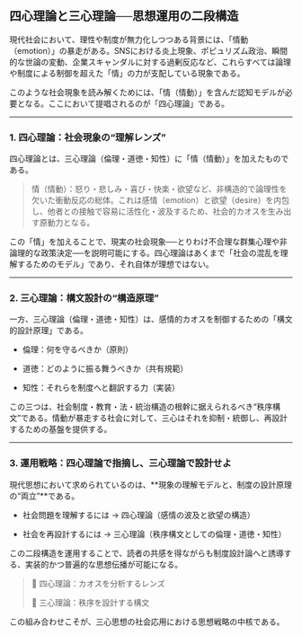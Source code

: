 ## 四心理論と三心理論──思想運用の二段構造

現代社会において、理性や制度が無力化しつつある背景には、「情動（emotion）」の暴走がある。SNSにおける炎上現象、ポピュリズム政治、瞬間的な世論の変動、企業スキャンダルに対する過剰反応など、これらすべては論理や制度による制御を超えた「情」の力が支配している現象である。

このような社会現象を読み解くためには、「情（情動）」を含んだ認知モデルが必要となる。ここにおいて提唱されるのが「四心理論」である。

---

### 1. 四心理論：社会現象の“理解レンズ”

四心理論とは、三心理論（倫理・道徳・知性）に「情（情動）」を加えたものである。

> 情（情動）：怒り・悲しみ・喜び・快楽・欲望など、非構造的で論理性を欠いた衝動反応の総体。これは感情（emotion）と欲望（desire）を内包し、他者との接触で容易に活性化・波及するため、社会的カオスを生み出す原動力となる。

この「情」を加えることで、現実の社会現象──とりわけ不合理な群集心理や非論理的な政策決定──を説明可能にする。四心理論はあくまで「社会の混乱を理解するためのモデル」であり、それ自体が理想ではない。

---

### 2. 三心理論：構文設計の“構造原理”

一方、三心理論（倫理・道徳・知性）は、感情的カオスを制御するための「構文的設計原理」である。

- 倫理：何を守るべきか（原則）
    
- 道徳：どのように振る舞うべきか（共有規範）
    
- 知性：それらを制度へと翻訳する力（実装）
    

この三つは、社会制度・教育・法・統治構造の根幹に据えられるべき“秩序構文”である。情動が暴走する社会に対して、三心はそれを抑制・統御し、再設計するための基盤を提供する。

---

### 3. 運用戦略：四心理論で指摘し、三心理論で設計せよ

現代思想において求められているのは、**現象の理解モデルと、制度の設計原理の“両立”**である。

- 社会問題を理解するには → 四心理論（感情の波及と欲望の構造）
    
- 社会を再設計するには → 三心理論（秩序構文としての倫理・道徳・知性）
    

この二段構造を運用することで、読者の共感を得ながらも制度設計論へと誘導する、実装的かつ普遍的な思想伝播が可能になる。

> 🔄 四心理論：カオスを分析するレンズ
> 
> 🧭 三心理論：秩序を設計する構文

この組み合わせこそが、三心思想の社会応用における思想戦略の中核である。
